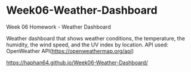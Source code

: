 # Week06-Weather-Dashboard
Week 06 Homework - Weather Dashboard

Weather dashboard that shows weather conditions, the temperature, the humidity, the wind speed, and the UV index by location.
API used: OpenWeather API(https://openweathermap.org/api)

https://haphan64.github.io/Week06-Weather-Dashboard/
